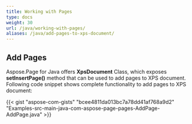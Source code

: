 ```yaml
---
title: Working with Pages
type: docs
weight: 30
url: /java/working-with-pages/
aliases: /java/add-pages-to-xps-document/
---
```


## **Add Pages**
Aspose.Page for Java offers **XpsDocument** Class, which exposes **setInsertPage()** method that can be used to add pages to XPS document. Following code snippet shows complete functionality to add pages to XPS document:

{{< gist "aspose-com-gists" "bcee4811da013bc7a78dd41af768a9d2" "Examples-src-main-java-com-aspose-page-pages-AddPage-AddPage.java" >}}
